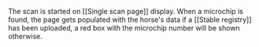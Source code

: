 The scan is started on [[Single scan page]] display.
When a microchip is found, the page gets populated with the horse's data if a [[Stable registry]] has been uploaded, a red box with the microchip number will be shown otherwise.